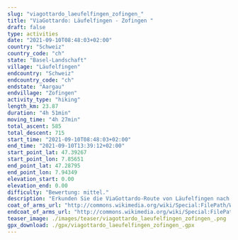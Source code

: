 ```yaml
---
slug: "viagottardo_laeufelfingen_zofingen_"
title: "ViaGottardo: Läufelfingen - Zofingen "
draft: false
type: activities
date: "2021-09-10T08:48:03+02:00"
country: "Schweiz"
country_code: "ch"
state: "Basel-Landschaft"
village: "Läufelfingen"
endcountry: "Schweiz"
endcountry_code: "ch"
endstate: "Aargau"
endvillage: "Zofingen"
activity_type: "hiking"
length_km: 23.87
duration: "4h 51min"
moving_time: "4h 27min"
total_ascent: 585
total_descent: 715
start_time: "2021-09-10T08:48:03+02:00"
end_time: "2021-09-10T13:39:12+02:00"
start_point_lat: 47.39267
start_point_lon: 7.85651
end_point_lat: 47.28795
end_point_lon: 7.94349
elevation_start: 0.00
elevation_end: 0.00
difficulty: "Bewertung: mittel."
description: "Erkunden Sie die ViaGottardo-Route von Läufelfingen nach Zofingen in der Schweiz. Die 23,87 km lange Wanderung mit 585 m Aufstieg und 715 m Abstieg bietet malerische Landschaften und eine Dauer von 4h 51min"
coat_of_arms_url: "http://commons.wikimedia.org/wiki/Special:FilePath/Wappen%20Laeufelfingen.png"
endcoat_of_arms_url: "http://commons.wikimedia.org/wiki/Special:FilePath/Coat%20of%20arms%20of%20Zofingen.svg"
teaser_image: ./images/teaser/viagottardo_laeufelfingen_zofingen_.png
gpx_download: ./gpx/viagottardo_laeufelfingen_zofingen_.gpx
---
```

